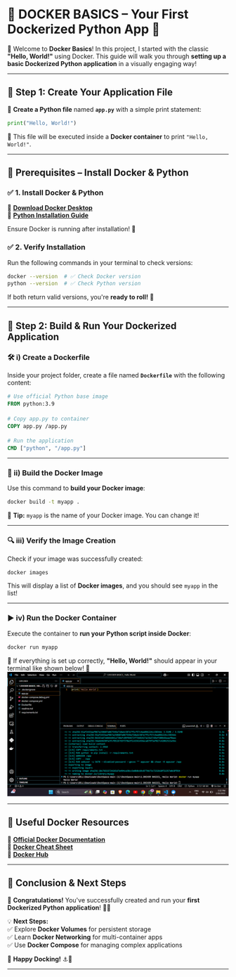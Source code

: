 # **🐳 DOCKER BASICS – Your First Dockerized Python App 🚀**  

🎉 Welcome to **Docker Basics**! In this project, I started with the classic **"Hello, World!"** using Docker. This guide will walk you through **setting up a basic Dockerized Python application** in a visually engaging way!  

---

## **📂 Step 1: Create Your Application File**  

📝 **Create a Python file** named **`app.py`** with a simple print statement:  

```python
print("Hello, World!")
```  

🔹 This file will be executed inside a **Docker container** to print `"Hello, World!"`.  

---

## **📌 Prerequisites – Install Docker & Python**  

### ✅ **1. Install Docker & Python**  
🔗 [**Download Docker Desktop**](https://www.docker.com/products/docker-desktop/)  
🔗 [**Python Installation Guide**](https://www.python.org/downloads/)  

Ensure Docker is running after installation! 🚀  

### ✅ **2. Verify Installation**  

Run the following commands in your terminal to check versions:  

```bash
docker --version  # ✅ Check Docker version
python --version  # ✅ Check Python version
```  

If both return valid versions, you're **ready to roll!** 🎉  

---

## **🚀 Step 2: Build & Run Your Dockerized Application**  

### **🛠️ i) Create a Dockerfile**  
Inside your project folder, create a file named **`Dockerfile`** with the following content:  

```dockerfile
# Use official Python base image
FROM python:3.9

# Copy app.py to container
COPY app.py /app.py

# Run the application
CMD ["python", "/app.py"]
```  

---

### **🔹 ii) Build the Docker Image**  
Use this command to **build your Docker image**:  

```bash
docker build -t myapp .
```  

📌 **Tip:** `myapp` is the name of your Docker image. You can change it!  

---

### **🔍 iii) Verify the Image Creation**  
Check if your image was successfully created:  

```bash
docker images
```  

This will display a list of **Docker images**, and you should see `myapp` in the list!  

---

### **▶️ iv) Run the Docker Container**  
Execute the container to **run your Python script inside Docker**:  

```bash
docker run myapp
```  

🎉 If everything is set up correctly, **"Hello, World!"** should appear in your terminal like shown below! 🎊 
![Docker Image](https://github.com/manya1604/Docker-Container-Projects/blob/main/Docker_Basics_HelloWorld/ss%20(1).png)


---

## **📖 Useful Docker Resources**  
🔹 [**Official Docker Documentation**](https://docs.docker.com/)  
🔹 [**Docker Cheat Sheet**](https://dockerlabs.collabnix.com/docker/cheatsheet/)  
🔹 [**Docker Hub**](https://hub.docker.com/)  

---

## **🎯 Conclusion & Next Steps**  

🚀 **Congratulations!** You've successfully created and run your **first Dockerized Python application**! 🐳✨  

💡 **Next Steps:**  
✅ Explore **Docker Volumes** for persistent storage  
✅ Learn **Docker Networking** for multi-container apps  
✅ Use **Docker Compose** for managing complex applications  

🚢 **Happy Docking!** ⚓🌊  

---

